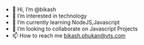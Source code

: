 - 👋 Hi, I’m @bikash
- 👀 I’m interested in technology
- 🌱 I’m currently learning NodeJS,Javascript
- 💞️ I’m looking to collaborate on Javascript Projects
- 📫 How to reach me bikash.phukan@vts.com
